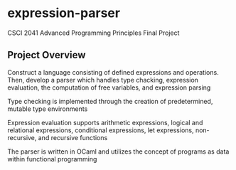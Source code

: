 # expression-parser
CSCI 2041 Advanced Programming Principles Final Project 

## Project Overview 
Construct a language consisting of defined expressions and operations. Then, develop a parser which handles type chacking, expression evaluation, the computation of free variables, and expression parsing

Type checking is implemented through the creation of predetermined, mutable type environments

Expression evaluation supports arithmetic expressions, logical and relational expressions, conditional expressions, let expressions, non-recursive, and recursive functions

The parser is written in OCaml and utilizes the concept of programs as data within functional programming
